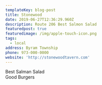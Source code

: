 ```yaml
---
templateKey: blog-post
title: Stonewood
date: 2019-06-27T12:36:29.960Z
description: Route 206 Best Salmon Salad
featuredpost: true
featuredimage: /img/apple-touch-icon.png
tags:
  - local
address: Byram Township
phone: 973-000-0000
website: 'http://stonewoodtavern.com'
---
```

Best Salman Salad\
Good Burgers

